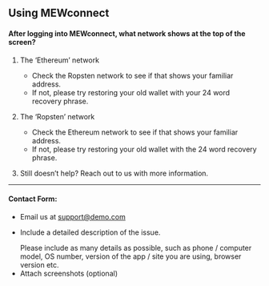 ## Using MEWconnect

#### After logging into MEWconnect, what network shows at the top of the screen?

1. The ‘Ethereum’ network

   - Check the Ropsten network to see if that shows your familiar address. 
   - If not, please try restoring your old wallet with your 24 word recovery phrase.

2. The ‘Ropsten’ network

   - Check the Ethereum network to see if that shows your familiar address. 
   - If not, please try restoring your old wallet with the 24 word recovery phrase.

3. Still doesn’t help? Reach out to us with more information.

* * *

#### Contact Form:

- Email us at support@demo.com
- <p>Include a detailed description of the issue.</p>
  <note>Please include as many details as possible, such as phone / computer model, OS number, version of the app / site you are using, browser version etc.</note>
- Attach screenshots (optional)
